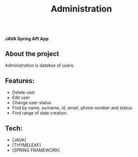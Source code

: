 <div align="center">  </div>
<span align="center"> <h1> Administration </h1> </span>
</br>
</br>

#### JAVA Spring API App 

## About the project
Administration is databse of users.  

## Features:
- Delete user
- Edit user
- Change user status
- Find by name, surname, id, email, phone number and status.
- Find range of date creation.

## Tech:

- [JAVA]
- [THYMELEAF]
- [SPRING FRAMEWORK]
